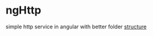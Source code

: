 # ngHttp
simple http service in angular with better folder <a href="https://scotch.io/tutorials/angularjs-best-practices-directory-structure">structure</a>
